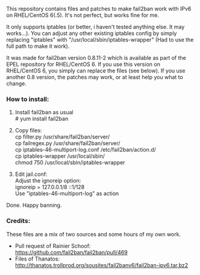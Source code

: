This repository contains files and patches to make fail2ban work with IPv6 on RHEL/CentOS 6(.5). It's not perfect, but works fine for me.

It only supports iptables (or better, i haven't tested anything else. It may works...).
You can adjust any other existing iptables config by simply replacing "iptables" with "/usr/local/sbin/iptables-wrapper" (Had to use the full path to make it work).

It was made for fail2ban version 0.8.11-2 which is available as part of the EPEL repository for RHEL/CentOS 6.
If you use this version on RHEL/CentOS 6, you simply can replace the files (see below). If you use another 0.8 version, the patches may work, or at least help you what to change.

### How to install:

1. Install fail2ban as usual  
  \# yum install fail2ban

2. Copy files:  
  cp filter.py /usr/share/fail2ban/server/  
  cp failregex.py /usr/share/fail2ban/server/  
  cp iptables-46-multiport-log.conf /etc/fail2ban/action.d/  
  cp iptables-wrapper /usr/local/sbin/  
  chmod 750 /usr/local/sbin/iptables-wrapper

3. Edit jail.conf:  
  Adjust the ignoreip option:  
  ignoreip = 127.0.0.1/8 ::1/128  
  Use "iptables-46-multiport-log" as action

Done. Happy banning.


### Credits:
These files are a mix of two sources and some hours of my own work.
- Pull request of Rainier Schoof: https://github.com/fail2ban/fail2ban/pull/469
- Files of Thanatos: http://thanatos.trollprod.org/sousites/fail2banv6/fail2ban-ipv6.tar.bz2
